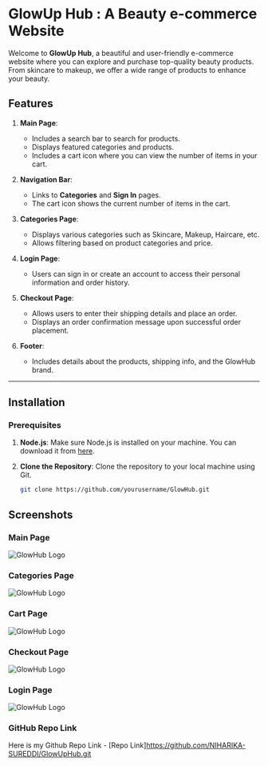 # GlowUp Hub : A Beauty e-commerce Website

Welcome to **GlowUp Hub**, a beautiful and user-friendly e-commerce website where you can explore and purchase top-quality beauty products. From skincare to makeup, we offer a wide range of products to enhance your beauty.

## Features

1. **Main Page**: 
   - Includes a search bar to search for products.
   - Displays featured categories and products.
   - Includes a cart icon where you can view the number of items in your cart.

2. **Navigation Bar**:
   - Links to **Categories** and **Sign In** pages.
   - The cart icon shows the current number of items in the cart.

3. **Categories Page**:
   - Displays various categories such as Skincare, Makeup, Haircare, etc.
   - Allows filtering based on product categories and price.

4. **Login Page**:
   - Users can sign in or create an account to access their personal information and order history.

5. **Checkout Page**:
   - Allows users to enter their shipping details and place an order.
   - Displays an order confirmation message upon successful order placement.

6. **Footer**:
   - Includes details about the products, shipping info, and the GlowHub brand.

---

## Installation

### Prerequisites

1. **Node.js**: Make sure Node.js is installed on your machine. You can download it from [here](https://nodejs.org/).

2. **Clone the Repository**:
   Clone the repository to your local machine using Git.

   ```bash
   git clone https://github.com/yourusername/GlowHub.git


## Screenshots

### Main Page
![GlowHub Logo](assets/mainpage.png)

### Categories Page
![GlowHub Logo](assets/categoriespage.png)

### Cart Page
![GlowHub Logo](assets/cartpage.png)

### Checkout Page
![GlowHub Logo](assets/checkoutpage.png)

### Login Page
![GlowHub Logo](assets/loginpage.png)

### GitHub Repo Link
Here is my Github Repo Link - [Repo Link]https://github.com/NIHARIKA-SUREDDI/GlowUpHub.git